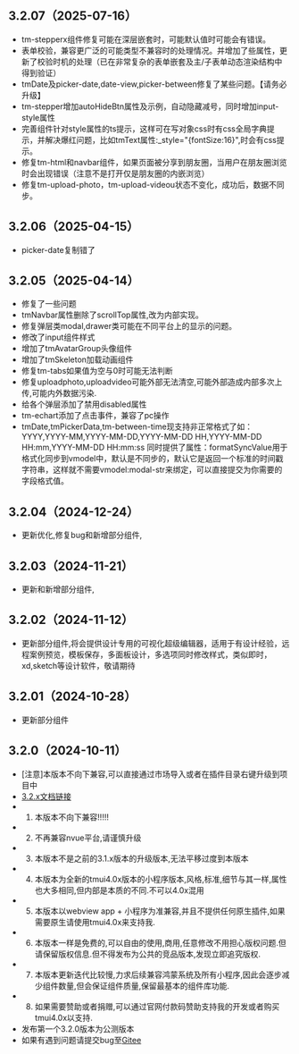 ## 3.2.07（2025-07-16）
* tm-stepperx组件修复可能在深层嵌套时，可能默认值时可能会有错误。
* 表单校验，兼容更广泛的可能类型不兼容时的处理情况。并增加了些属性，更新了校验时机的处理（已在非常复杂的表单嵌套及主/子表单动态渲染结构中得到验证）
* tmDate及picker-date,date-view,picker-between修复了某些问题。【请务必升级】
* tm-stepper增加autoHideBtn属性及示例，自动隐藏减号，同时增加input-style属性
* 完善组件针对style属性的ts提示，这样可在写对象css时有css全局字典提示，并解决爆红问题，比如tmText属性:_style="{fontSize:16}",时会有css提示。
* 修复tm-html和navbar组件，如果页面被分享到朋友圈，当用户在朋友圈浏览时会出现错误（注意不是打开仅是朋友圈的内嵌浏览）
* 修复tm-upload-photo，tm-upload-videou状态不变化，成功后，数据不同步。
## 3.2.06（2025-04-15）
* picker-date复制错了
## 3.2.05（2025-04-14）
* 修复了一些问题
* tmNavbar属性删除了scrollTop属性,改为内部实现。
* 修复弹层类modal,drawer类可能在不同平台上的显示的问题。
* 修改了input组件样式
* 增加了tmAvatarGroup头像组件
* 增加了tmSkeleton加载动画组件
* 修复tm-tabs如果值为空与0时可能无法判断
* 修复uploadphoto,uploadvideo可能外部无法清空,可能外部造成内部多次上传,可能内外数据污染.
* 给各个弹层添加了禁用disabled属性
* tm-echart添加了点击事件，兼容了pc操作
* tmDate,tmPickerData,tm-between-time现支持非正常格式了如：YYYY,YYYY-MM,YYYY-MM-DD,YYYY-MM-DD HH,YYYY-MM-DD HH:mm,YYYY-MM-DD HH:mm:ss
同时提供了属性：formatSyncValue用于格式化同步到vmodel中，默认是不同步的，默认它是返回一个标准的时间戳字符串，这样就不需要vmodel:modal-str来绑定，可以直接提交为你需要的字段格式值。
## 3.2.04（2024-12-24）
* 更新优化,修复bug和新增部分组件,
## 3.2.03（2024-11-21）
* 更新和新增部分组件,
## 3.2.02（2024-11-12）
* 更新部分组件,将会提供设计专用的可视化超级编辑器，适用于有设计经验，远程案例预览，模板保存，多面板设计，多选项同时修改样式，类似即时，xd,sketch等设计软件，敬请期待
## 3.2.01（2024-10-28）
* 更新部分组件
## 3.2.0（2024-10-11）
* [注意]本版本不向下兼容,可以直接通过市场导入或者在插件目录右键升级到项目中
* [3.2.x文档链接](https://tmui.design/)
* 1. 本版本不向下兼容!!!!!
* 2. 不再兼容nvue平台,请谨慎升级
* 3. 本版本不是之前的3.1.x版本的升级版本,无法平移过度到本版本
* 4. 本版本为全新的tmui4.0x版本的小程序版本,风格,标准,细节与其一样,属性也大多相同,但内部是本质的不同.不可以4.0x混用
* 5. 本版本以webview app + 小程序为准兼容,并且不提供任何原生插件,如果需要原生请使用tmui4.0x来支持我.
* 6. 本版本一样是免费的,可以自由的使用,商用,任意修改不用担心版权问题.但请保留版权信息.但不得发布为公共的竞品版本,发现立即追究版权.
* 7. 本版本更新迭代比较慢,力求后续兼容鸿蒙系统及所有小程序,因此会逐步减少组件数量,但会保证组件质量,保留最基本的组件库功能.
* 8. 如果需要赞助或者捐赠,可以通过官网付款码赞助支持我的开发或者购买tmui4.0x以支持.
* 发布第一个3.2.0版本为公测版本
* 如果有遇到问题请提交bug至[Gitee](https://gitee.com/LYTB/tm-vuetify-for-vue3)
